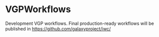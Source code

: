 # VGPWorkflows

Development VGP workflows.  Final production-ready workflows will be published in https://github.com/galaxyproject/iwc/

